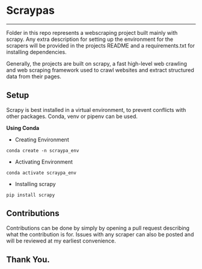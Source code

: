 # Scraypas
---
Folder in this repo represents a webscraping project built mainly with scrapy. Any extra description for setting up the environment for the scrapers will be provided in the projects README and a requirements.txt for installing dependencies.

Generally, the projects are built on scrapy, a fast high-level web crawling and web scraping framework used to crawl websites and extract structured data from their pages.

## Setup
Scrapy is best installed in a virtual environment, to prevent conflicts with other packages. Conda, venv or pipenv can be used.

**Using Conda**

- Creating Environment 
```
conda create -n scraypa_env
```

- Activating Environment
```
conda activate scraypa_env
```

- Installing scrapy
```
pip install scrapy
```

## Contributions
Contributions can be done by simply by opening a pull request describing what the contribution is for. Issues with any scraper can also be posted and will be reviewed at my earliest convenience.

## Thank You.


